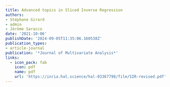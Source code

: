 ```yaml
---
title: Advanced topics in Sliced Inverse Regression
authors:
- Stéphane Girard
- admin
- Jérôme Saracco
date: '2021-10-06'
publishDate: '2024-09-05T11:35:06.160538Z'
publication_types:
- article-journal
publication: '*Journal of Multivariate Analysis*'
links:
  - icon_pack: fab
    icon: pdf
    name: pdf
    url: 'https://inria.hal.science/hal-03367798/file/SIR-revised.pdf'
---
```

